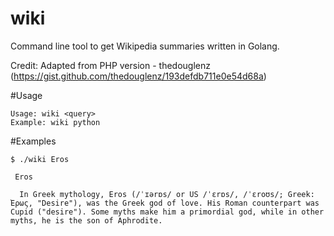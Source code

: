 # wiki
Command line tool to get Wikipedia summaries written in Golang.

Credit: Adapted from PHP version - thedouglenz (https://gist.github.com/thedouglenz/193defdb711e0e54d68a)

#Usage 
```
Usage: wiki <query> 
Example: wiki python
```
#Examples
```
$ ./wiki Eros

 Eros

  In Greek mythology, Eros (/ˈɪərɒs/ or US /ˈɛrɒs/, /ˈɛroʊs/; Greek: Ἔρως, "Desire"), was the Greek god of love. His Roman counterpart was Cupid ("desire"). Some myths make him a primordial god, while in other myths, he is the son of Aphrodite.
```

